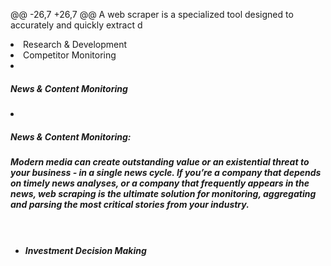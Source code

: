 
@@ -26,7 +26,7 @@ A web scraper is a specialized tool designed to accurately and quickly extract d
<li>Research & Development
<li>Competitor Monitoring
</ul><br>
<li><h5>News & Content Monitoring<h5>
<li><h5>News & Content Monitoring:<h5>
<h5>Modern media can create outstanding value or an existential threat to your business - in a single news cycle. If you’re a company that depends on timely news analyses, or a company that frequently appears in the news, web scraping is the ultimate solution for monitoring, aggregating and parsing the most critical stories from your industry.</h5><br><br>

<ul><li>Investment Decision Making





